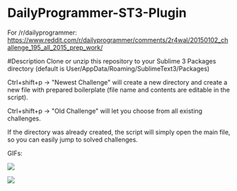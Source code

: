 DailyProgrammer-ST3-Plugin
==========================

For /r/dailyprogrammer: https://www.reddit.com/r/dailyprogrammer/comments/2r4wal/20150102_challenge_195_all_2015_prep_work/

#Description
Clone or unzip this repository to your Sublime 3 Packages directory (default is User/AppData/Roaming/SublimeText3/Packages)

Ctrl+shift+p -> "Newest Challenge" will create a new directory and create a new file with prepared boilerplate (file name and contents are editable in the script).

Ctrl+shift+p -> "Old Challenge" will let you choose from all existing challenges.

If the directory was already created, the script will simply open the main file, so you can easily jump to solved challenges.

GIFs:

![](http://puu.sh/dZsBF/66bd9a0884.gif)

![](http://puu.sh/e0OxF/6ddd6da1c9.gif)

